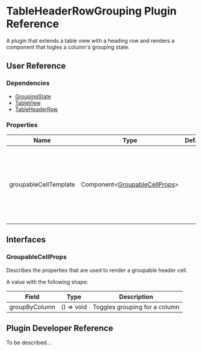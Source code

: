 # TableHeaderRowGrouping Plugin Reference

A plugin that extends a table view with a heading row and renders a component that togles a column's grouping state.

## User Reference

### Dependencies

- [GroupingState](grouping-state.md)
- [TableView](table-view.md)
- [TableHeaderRow](table-header-row.md)

### Properties

Name | Type | Default | Description
-----|------|---------|------------
groupableCellTemplate | Component&lt;[GroupableCellProps](#groupable-cell-props)&gt; | | A component that renders a cell with the capability to group data by a column

## Interfaces

### <a name="groupable-cell-props"></a>GroupableCellProps

Describes the properties that are used to render a groupable header cell.

A value with the following shape:

Field | Type | Description
------|------|------------
groupByColumn | () => void | Toggles grouping for a column

## Plugin Developer Reference

To be described...
